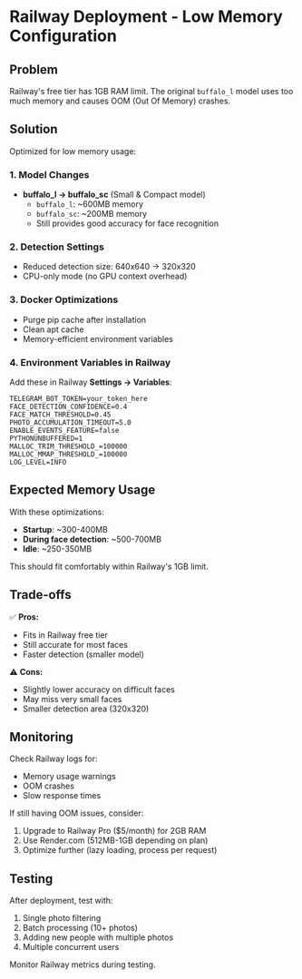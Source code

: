# Railway Deployment - Low Memory Configuration

## Problem
Railway's free tier has 1GB RAM limit. The original `buffalo_l` model uses too much memory and causes OOM (Out Of Memory) crashes.

## Solution
Optimized for low memory usage:

### 1. Model Changes
- **buffalo_l → buffalo_sc** (Small & Compact model)
  - `buffalo_l`: ~600MB memory
  - `buffalo_sc`: ~200MB memory
  - Still provides good accuracy for face recognition

### 2. Detection Settings
- Reduced detection size: 640x640 → 320x320
- CPU-only mode (no GPU context overhead)

### 3. Docker Optimizations
- Purge pip cache after installation
- Clean apt cache
- Memory-efficient environment variables

### 4. Environment Variables in Railway

Add these in Railway **Settings → Variables**:

```env
TELEGRAM_BOT_TOKEN=your_token_here
FACE_DETECTION_CONFIDENCE=0.4
FACE_MATCH_THRESHOLD=0.45
PHOTO_ACCUMULATION_TIMEOUT=5.0
ENABLE_EVENTS_FEATURE=false
PYTHONUNBUFFERED=1
MALLOC_TRIM_THRESHOLD_=100000
MALLOC_MMAP_THRESHOLD_=100000
LOG_LEVEL=INFO
```

## Expected Memory Usage

With these optimizations:
- **Startup**: ~300-400MB
- **During face detection**: ~500-700MB
- **Idle**: ~250-350MB

This should fit comfortably within Railway's 1GB limit.

## Trade-offs

✅ **Pros:**
- Fits in Railway free tier
- Still accurate for most faces
- Faster detection (smaller model)

⚠️ **Cons:**
- Slightly lower accuracy on difficult faces
- May miss very small faces
- Smaller detection area (320x320)

## Monitoring

Check Railway logs for:
- Memory usage warnings
- OOM crashes
- Slow response times

If still having OOM issues, consider:
1. Upgrade to Railway Pro ($5/month) for 2GB RAM
2. Use Render.com (512MB-1GB depending on plan)
3. Optimize further (lazy loading, process per request)

## Testing

After deployment, test with:
1. Single photo filtering
2. Batch processing (10+ photos)
3. Adding new people with multiple photos
4. Multiple concurrent users

Monitor Railway metrics during testing.
